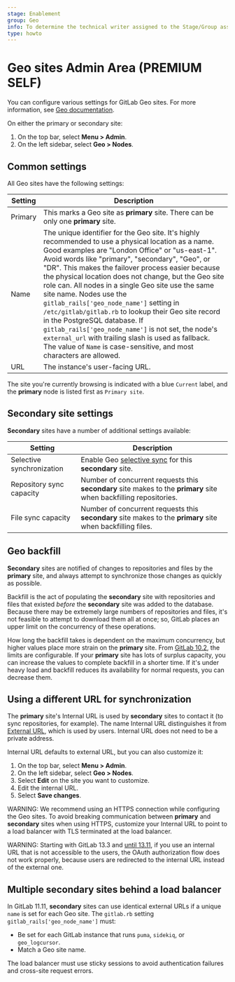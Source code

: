 ```yaml
---
stage: Enablement
group: Geo
info: To determine the technical writer assigned to the Stage/Group associated with this page, see https://about.gitlab.com/handbook/engineering/ux/technical-writing/#assignments
type: howto
---
```


# Geo sites Admin Area **(PREMIUM SELF)**

You can configure various settings for GitLab Geo sites. For more information, see
[Geo documentation](../../administration/geo/index.md).

On either the primary or secondary site:

1. On the top bar, select **Menu > Admin**.
1. On the left sidebar, select **Geo > Nodes**.

## Common settings

All Geo sites have the following settings:

| Setting | Description |
| --------| ----------- |
| Primary | This marks a Geo site as **primary** site. There can be only one **primary** site. |
| Name    | The unique identifier for the Geo site. It's highly recommended to use a physical location as a name. Good examples are "London Office" or "us-east-1". Avoid words like "primary", "secondary", "Geo", or "DR". This makes the failover process easier because the physical location does not change, but the Geo site role can. All nodes in a single Geo site use the same site name. Nodes use the `gitlab_rails['geo_node_name']` setting in `/etc/gitlab/gitlab.rb` to lookup their Geo site record in the PostgreSQL database. If `gitlab_rails['geo_node_name']` is not set, the node's `external_url` with trailing slash is used as fallback. The value of `Name` is case-sensitive, and most characters are allowed. |
| URL     | The instance's user-facing URL. |

The site you're currently browsing is indicated with a blue `Current` label, and
the **primary** node is listed first as `Primary site`.

## Secondary site settings

**Secondary** sites have a number of additional settings available:

| Setting                   | Description |
|---------------------------|-------------|
| Selective synchronization | Enable Geo [selective sync](../../administration/geo/replication/configuration.md#selective-synchronization) for this **secondary** site. |
| Repository sync capacity  | Number of concurrent requests this **secondary** site makes to the **primary** site when backfilling repositories. |
| File sync capacity        | Number of concurrent requests this **secondary** site makes to the **primary** site when backfilling files. |

## Geo backfill

**Secondary** sites are notified of changes to repositories and files by the **primary** site,
and always attempt to synchronize those changes as quickly as possible.

Backfill is the act of populating the **secondary** site with repositories and files that
existed *before* the **secondary** site was added to the database. Because there may be
extremely large numbers of repositories and files, it's not feasible to attempt to
download them all at once; so, GitLab places an upper limit on the concurrency of
these operations.

How long the backfill takes is dependent on the maximum concurrency, but higher
values place more strain on the **primary** site. From [GitLab 10.2](https://gitlab.com/gitlab-org/gitlab/-/merge_requests/3107),
the limits are configurable. If your **primary** site has lots of surplus capacity,
you can increase the values to complete backfill in a shorter time. If it's
under heavy load and backfill reduces its availability for normal requests,
you can decrease them.

## Using a different URL for synchronization

The **primary** site's Internal URL is used by **secondary** sites to contact it
(to sync repositories, for example). The name Internal URL distinguishes it from
[External URL](https://docs.gitlab.com/omnibus/settings/configuration.html#configuring-the-external-url-for-gitlab),
which is used by users. Internal URL does not need to be a private address.

Internal URL defaults to external URL, but you can also customize it:

1. On the top bar, select **Menu > Admin**.
1. On the left sidebar, select **Geo > Nodes**.
1. Select **Edit** on the site you want to customize.
1. Edit the internal URL.
1. Select **Save changes**.

WARNING:
We recommend using an HTTPS connection while configuring the Geo sites. To avoid
breaking communication between **primary** and **secondary** sites when using
HTTPS, customize your Internal URL to point to a load balancer with TLS
terminated at the load balancer.

WARNING:
Starting with GitLab 13.3 and [until 13.11](https://gitlab.com/gitlab-org/gitlab/-/issues/325522),
if you use an internal URL that is not accessible to the users, the
OAuth authorization flow does not work properly, because users are redirected
to the internal URL instead of the external one.

## Multiple secondary sites behind a load balancer

In GitLab 11.11, **secondary** sites can use identical external URLs if
a unique `name` is set for each Geo site. The `gitlab.rb` setting
`gitlab_rails['geo_node_name']` must:

- Be set for each GitLab instance that runs `puma`, `sidekiq`, or `geo_logcursor`.
- Match a Geo site name.

The load balancer must use sticky sessions to avoid authentication
failures and cross-site request errors.

<!-- ## Troubleshooting

Include any troubleshooting steps that you can foresee. If you know beforehand what issues
one might have when setting this up, or when something is changed, or on upgrading, it's
important to describe those, too. Think of things that may go wrong and include them here.
This is important to minimize requests for support, and to avoid doc comments with
questions that you know someone might ask.

Each scenario can be a third-level heading, e.g. `### Getting error message X`.
If you have none to add when creating a doc, leave this section in place
but commented out to help encourage others to add to it in the future. -->
